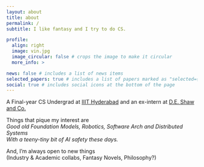 ```yaml
---
layout: about
title: about
permalink: /
subtitle: I like fantasy and I try to do CS.

profile:
  align: right
  image: vin.jpg
  image_circular: false # crops the image to make it circular
  more_info: >

news: false # includes a list of news items
selected_papers: true # includes a list of papers marked as "selected={true}"
social: true # includes social icons at the bottom of the page
---
```


A Final-year CS Undergrad at [IIIT Hyderabad](https://csrankings.org/#/index?ai&vision&nlp&inforet&comm&mobile&metrics&chi&robotics&bed&visualization&in) and an ex-intern at [D.E. Shaw and Co.](https://www.deshaw.com/)

Things that pique my interest are  
*Good old Foundation Models, Robotics, Software Arch and Distributed Systems*  
*With a teeny-tiny bit of AI safety these days.*  

And, I’m always open to new things  
(Industry & Academic collabs, Fantasy Novels, Philosophy?)
